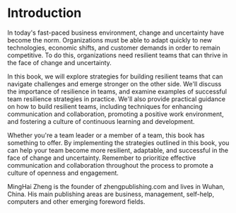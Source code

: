 # Introduction

In today's fast-paced business environment, change and uncertainty have become the norm. Organizations must be able to adapt quickly to new technologies, economic shifts, and customer demands in order to remain competitive. To do this, organizations need resilient teams that can thrive in the face of change and uncertainty.

In this book, we will explore strategies for building resilient teams that can navigate challenges and emerge stronger on the other side. We'll discuss the importance of resilience in teams, and examine examples of successful team resilience strategies in practice. We'll also provide practical guidance on how to build resilient teams, including techniques for enhancing communication and collaboration, promoting a positive work environment, and fostering a culture of continuous learning and development.

Whether you're a team leader or a member of a team, this book has something to offer. By implementing the strategies outlined in this book, you can help your team become more resilient, adaptable, and successful in the face of change and uncertainty. Remember to prioritize effective communication and collaboration throughout the process to promote a culture of openness and engagement.

MingHai Zheng is the founder of zhengpublishing.com and lives in Wuhan, China. His main publishing areas are business, management, self-help, computers and other emerging foreword fields.
